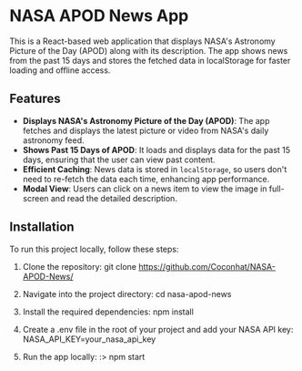 # NASA APOD News App

This is a React-based web application that displays NASA's Astronomy Picture of the Day (APOD) along with its description. The app shows news from the past 15 days and stores the fetched data in localStorage for faster loading and offline access.

## Features

- **Displays NASA's Astronomy Picture of the Day (APOD)**: The app fetches and displays the latest picture or video from NASA's daily astronomy feed.
- **Shows Past 15 Days of APOD**: It loads and displays data for the past 15 days, ensuring that the user can view past content.
- **Efficient Caching**: News data is stored in `localStorage`, so users don't need to re-fetch the data each time, enhancing app performance.
- **Modal View**: Users can click on a news item to view the image in full-screen and read the detailed description.

## Installation

To run this project locally, follow these steps:

1. Clone the repository:
   git clone https://github.com/Coconhat/NASA-APOD-News/

2. Navigate into the project directory:
   cd nasa-apod-news

3. Install the required dependencies:
   npm install

4. Create a .env file in the root of your project and add your NASA API key:
   NASA_API_KEY=your_nasa_api_key

5. Run the app locally: :>
   npm start







